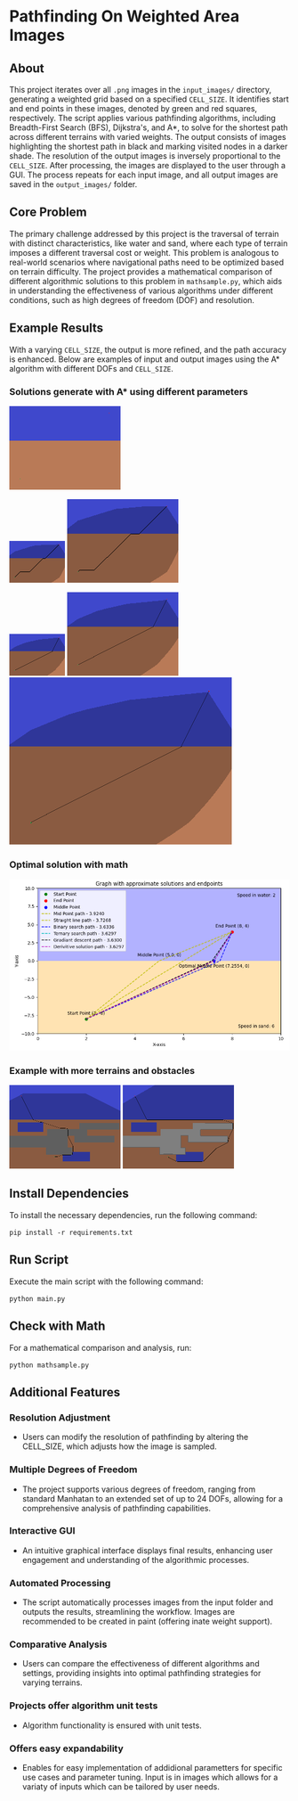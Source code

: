 # Pathfinding On Weighted Area Images

## About

This project iterates over all `.png` images in the `input_images/` directory, generating a weighted grid based on a specified `CELL_SIZE`. It identifies start and end points in these images, denoted by green and red squares, respectively. The script applies various pathfinding algorithms, including Breadth-First Search (BFS), Dijkstra's, and A*, to solve for the shortest path across different terrains with varied weights. The output consists of images highlighting the shortest path in black and marking visited nodes in a darker shade. The resolution of the output images is inversely proportional to the `CELL_SIZE`. After processing, the images are displayed to the user through a GUI. The process repeats for each input image, and all output images are saved in the `output_images/` folder.

## Core Problem

The primary challenge addressed by this project is the traversal of terrain with distinct characteristics, like water and sand, where each type of terrain imposes a different traversal cost or weight. This problem is analogous to real-world scenarios where navigational paths need to be optimized based on terrain difficulty. The project provides a mathematical comparison of different algorithmic solutions to this problem in `mathsample.py`, which aids in understanding the effectiveness of various algorithms under different conditions, such as high degrees of freedom (DOF) and resolution.

## Example Results

With a varying `CELL_SIZE`, the output is more refined, and the path accuracy is enhanced. Below are examples of input and output images using the A* algorithm with different DOFs and `CELL_SIZE`.

### Solutions generate with A* using different parameters

![input image example](images/input_example.png)

![Algo_DOF8_RES2](images/wAlgo_DOF8_RES2.png)
![Algo_DOF8_RES1](images/wAlgo_DOF8_RES1.png)

![Algo_DOF20_RES2](images/wAlgo_DOF20_RES2.png)
![Algo_DOF20_RES1](images/wAlgo_DOF20_RES1.png)
![Algo_DOF20_RES05](images/wAlgo_DOF20_RES05.png)

### Optimal solution with math

![Math_Sol](images/wMath.png)

### Example with more terrains and obstacles

![terrain_example_BFS](images/terrain_example_BFS.png)
![terrain_example_Astar](images/terrain_example_Astar.png)

## Install Dependencies

To install the necessary dependencies, run the following command:

```shell
pip install -r requirements.txt
```

## Run Script

Execute the main script with the following command:

```shell
python main.py
```

## Check with Math

For a mathematical comparison and analysis, run:

```shell
python mathsample.py
```

## Additional Features

### Resolution Adjustment

- Users can modify the resolution of pathfinding by altering the CELL_SIZE, which adjusts how the image is sampled.

### Multiple Degrees of Freedom

- The project supports various degrees of freedom, ranging from standard Manhatan to an extended set of up to 24 DOFs, allowing for a comprehensive analysis of pathfinding capabilities.

### Interactive GUI

- An intuitive graphical interface displays final results, enhancing user engagement and understanding of the algorithmic processes.

### Automated Processing

- The script automatically processes images from the input folder and outputs the results, streamlining the workflow. Images are recommended to be created in paint (offering inate weight support).

### Comparative Analysis

- Users can compare the effectiveness of different algorithms and settings, providing insights into optimal pathfinding strategies for varying terrains.

### Projects offer algorithm unit tests

- Algorithm functionality is ensured with unit tests.

### Offers easy expandability

- Enables for easy implementation of addidional parametters for specific use cases and parameter tuning. Input is in images which allows for a variaty of inputs which can be tailored by user needs.
